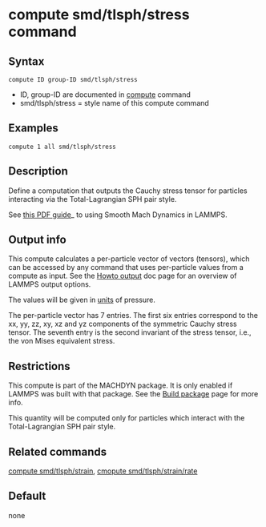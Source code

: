 # compute smd/tlsph/stress command

## Syntax

    compute ID group-ID smd/tlsph/stress

-   ID, group-ID are documented in [compute](compute) command
-   smd/tlsph/stress = style name of this compute command

## Examples

``` LAMMPS
compute 1 all smd/tlsph/stress
```

## Description

Define a computation that outputs the Cauchy stress tensor for particles
interacting via the Total-Lagrangian SPH pair style.

See [this PDF guide](PDF/MACHDYN_LAMMPS_userguide.pdf)\_ to using Smooth
Mach Dynamics in LAMMPS.

## Output info

This compute calculates a per-particle vector of vectors (tensors),
which can be accessed by any command that uses per-particle values from
a compute as input. See the [Howto output](Howto_output) doc page for an
overview of LAMMPS output options.

The values will be given in [units](units) of pressure.

The per-particle vector has 7 entries. The first six entries correspond
to the xx, yy, zz, xy, xz and yz components of the symmetric Cauchy
stress tensor. The seventh entry is the second invariant of the stress
tensor, i.e., the von Mises equivalent stress.

## Restrictions

This compute is part of the MACHDYN package. It is only enabled if
LAMMPS was built with that package. See the [Build
package](Build_package) page for more info.

This quantity will be computed only for particles which interact with
the Total-Lagrangian SPH pair style.

## Related commands

[compute smd/tlsph/strain](compute_smd_tlsph_strain), [cmopute
smd/tlsph/strain/rate](compute_smd_tlsph_strain_rate)

## Default

none

